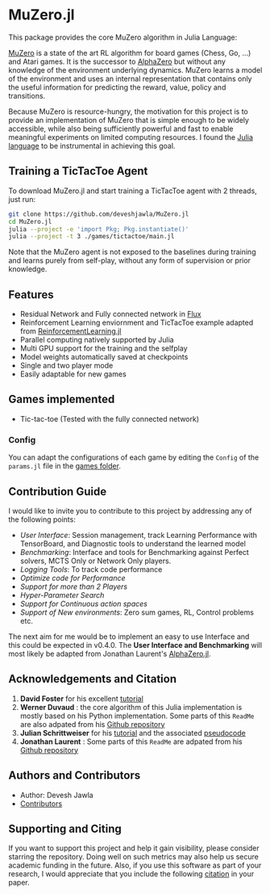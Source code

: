 # MuZero.jl

This package provides the core MuZero algorithm in Julia Language:

[MuZero](https://arxiv.org/abs/1911.08265) is a state of the art RL algorithm for board games (Chess, Go, ...) and Atari games.
It is the successor to [AlphaZero](https://arxiv.org/abs/1712.01815) but without any knowledge of the environment underlying dynamics. MuZero learns a model of the environment and uses an internal representation that contains only the useful information for predicting the reward, value, policy and transitions.

Because MuZero is resource-hungry, the motivation for this project is to provide an implementation of
MuZero that is simple enough to be widely accessible, while also being
sufficiently powerful and fast to enable meaningful experiments on limited
computing resources.
I found the [Julia language](https://julialang.org/) to be instrumental in achieving this goal.

## Training a TicTacToe Agent

To download MuZero.jl and start training a TicTacToe agent with 2 threads, just run:

```sh
git clone https://github.com/deveshjawla/MuZero.jl
cd MuZero.jl
julia --project -e 'import Pkg; Pkg.instantiate()'
julia --project -t 3 ./games/tictactoe/main.jl
```

Note that the MuZero agent is not exposed to the baselines during training and
learns purely from self-play, without any form of supervision or prior knowledge.

## Features

* Residual Network and Fully connected network in [Flux](https://github.com/FluxML/Flux.jl)
* Reinforcement Learning enviornment and TicTacToe example adapted from [ReinforcementLearning.jl](https://github.com/JuliaReinforcementLearning/ReinforcementLearning.jl)
* Parallel computing natively supported by Julia
* Multi GPU support for the training and the selfplay
* Model weights automatically saved at checkpoints
* Single and two player mode
* Easily adaptable for new games

## Games implemented

* Tic-tac-toe   (Tested with the fully connected network)

### Config

You can adapt the configurations of each game by editing the `Config` of the `params.jl` file in the [games folder](https://github.com/deveshjawla/MuZero.jl/tree/master/games).

## Contribution Guide

I would like to invite you to contribute to this project by addressing any of the following points:
* _User Interface_: Session management, track Learning Performance with TensorBoard, and Diagnostic tools to understand the learned model
* _Benchmarking_: Interface and tools for Benchmarking against Perfect solvers, MCTS Only or Network Only players.
* _Logging Tools_: To track code performance
* _Optimize code for Performance_
* _Support for more than 2 Players_
* _Hyper-Parameter Search_
* _Support for Continuous action spaces_
* _Support of New environments_: Zero sum games, RL, Control problems etc.

The next aim for me would be to implement an easy to use Interface and this could be expected in v0.4.0. The __User Interface and Benchmarking__ will most likely be adapted from Jonathan Laurent's [AlphaZero.jl](https://github.com/jonathan-laurent/AlphaZero.jl).

## Acknowledgements and Citation

1. __David Foster__ for his excellent [tutorial](https://medium.com/applied-data-science/how-to-build-your-own-muzero-in-python-f77d5718061a)
2. __Werner Duvaud__ : the core algorithm of this Julia implementation is mostly based on his Python implementation. Some parts of this `ReadMe` are also adpated from his [Github repository](https://github.com/werner-duvaud/muzero-general)
3. __Julian Schrittweiser__ for his [tutorial](https://www.furidamu.org/blog/2020/12/22/muzero-intuition/) and the associated [pseudocode](https://arxiv.org/src/1911.08265v2/anc/pseudocode.py)
4. __Jonathan Laurent__ : Some parts of this `ReadMe` are adpated from his [Github repository](https://github.com/jonathan-laurent/AlphaZero.jl)

## Authors and Contributors

* Author: Devesh Jawla
* [Contributors](https://github.com/deveshjawla/MuZero.jl/graphs/contributors)

## Supporting and Citing

If you want to support this project and help it gain visibility, please consider starring
the repository. Doing well on such metrics may also help us secure academic funding in the
future. Also, if you use this software as part of your research, I would appreciate that
you include the following [citation](./CITATION.bib) in your paper.
